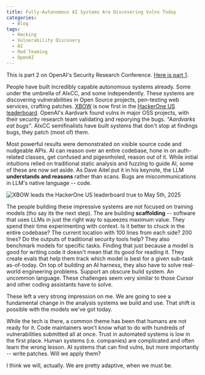 ```yaml
---
title: Fully-Autonomous AI Systems Are Discovering Vulns Today
categories:
  - Blog
tags:
  - Hacking
  - Vulnerability Discovery
  - AI
  - Red Teaming
  - OpenAI
---
```


This is part 2 on OpenAI's Security Research Conference. [Here is part 1](https://mbgsec.com/posts/2025-05-04-oai-security-conf-vibe).

People have built incredibly capable autonomous systems already.
Some under the umbrella of AIxCC, and some independently.
These systems are discovering vulnerabilities in Open Source projects, pen-testing web services, crafting patches.
[XBOW](https://xbow.com) is now first in the [HackerOne US leaderboard](https://hackerone.com/leaderboard?year=2025&quarter=2&owasp=a1&country=US&assetType=WEB_APP&tab=bbp).
OpenAI's Aardvark found vulns in major OSS projects, with their security research team validating and reporying the bugs.
*"Aardvarks eat bugs"*.
AIxCC semifinalists have built systems that don't stop at findings bugs, they patch (most of) them.

Most powerful results were demonstrated on visible source code and nudgeable APIs.
AI can reason over an entire codebase, hone in on auth-related classes, get confused and pigeonholed, reason out of it.
While initial intuitions relied on traditional static analysis and fuzzing to guide AI, some of these are now set aside.
As Dave Aitel put it in his keynote, the LLM **understands and reasons** rather than scans.
Bugs are miscommunications in LLM's native language -- code.

![XBOW leads the HackerOne US leaderboard true to May 5th, 2025](https://mbgsec.com/assets/images/2025-05-08-oai-security-conf-automated-vuln-discovery/Screenshot_2025-05-05_at_11.23.56.png)

The people building these impressive systems are not focused on training models (tho say its the next step).
The are building **scaffolding** -- software that uses LLMs in just the right way to squeezes maximum value.
They spend their time experimenting with context.
Is it better to chuck in the entire codebase? The current location with 100 lines from each side? 200 lines?
Do the outputs of traditional security tools help?
They also benchmark models for specific tasks.
Finding that just because a model is good for writing code it doesn't mean that its good for reading it.
They create evals that help them track which model is best for a given sub-task as-of-today.
On top of building an AI harness, they also have to solve real-world engineering problems.
Support an obscure build system.
An uncommon language.
These challenges seem very similar to those Cursor and other coding assistants have to solve.

These left a very strong impression on me.
We are going to see a fundamental change in the analysis systems we build and use.
That shift is possible with the models we've got today.

While the tech is there, a common theme has been that humans are not ready for it.
Code maintainers won't know what to do with hundreds of vulnerabilities submitted all at once.
Trust in automated systems is low in the first place.
Human systems (i.e. companies) are complicated and often learn the wrong lesson.
AI systems that can find vulns, but more importantly -- write patches.
Will we apply them?

I think we will, actually.
We are pretty adaptive, when we must be.